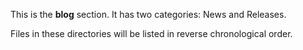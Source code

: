 

This is the **blog** section. It has two categories: News and Releases.

Files in these directories will be listed in reverse chronological order.
